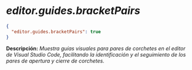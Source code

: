 <!-- Autor: Daniel Benjamin Perez Morales -->
<!-- GitHub: https://github.com/D4nitrix13 -->
<!-- GitLab: https://gitlab.com/D4nitrix13 -->
<!-- Correo electrónico: danielperezdev@proton.me -->

# ***editor.guides.bracketPairs***

```json
{
  "editor.guides.bracketPairs": true
}
```

**Descripción:** *Muestra guías visuales para pares de corchetes en el editor de Visual Studio Code, facilitando la identificación y el seguimiento de los pares de apertura y cierre de corchetes.*
